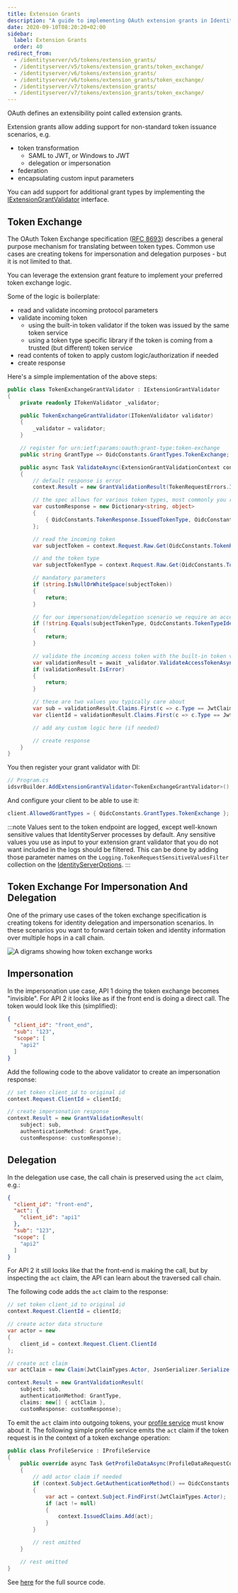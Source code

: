 ```yaml
---
title: Extension Grants
description: "A guide to implementing OAuth extension grants in IdentityServer for non-standard token issuance scenarios, with a focus on token exchange for impersonation and delegation using the IExtensionGrantValidator interface."
date: 2020-09-10T08:20:20+02:00
sidebar:
  label: Extension Grants
  order: 40
redirect_from:
  - /identityserver/v5/tokens/extension_grants/
  - /identityserver/v5/tokens/extension_grants/token_exchange/
  - /identityserver/v6/tokens/extension_grants/
  - /identityserver/v6/tokens/extension_grants/token_exchange/
  - /identityserver/v7/tokens/extension_grants/
  - /identityserver/v7/tokens/extension_grants/token_exchange/
---
```



OAuth defines an extensibility point called extension grants.

Extension grants allow adding support for non-standard token issuance scenarios, e.g.

* token transformation
    * SAML to JWT, or Windows to JWT
    * delegation or impersonation
* federation
* encapsulating custom input parameters

You can add support for additional grant types by implementing the [IExtensionGrantValidator](/identityserver/reference/validators/extension-grant-validator/) interface.

## Token Exchange

The OAuth Token Exchange specification ([RFC 8693](https://tools.ietf.org/html/rfc8693)) describes a general purpose
mechanism for translating between token types. Common use cases are creating tokens for impersonation and delegation
purposes - but it is not limited to that.

You can leverage the extension grant feature to implement your preferred token exchange logic.

Some of the logic is boilerplate:

* read and validate incoming protocol parameters
* validate incoming token
  * using the built-in token validator if the token was issued by the same token service
  * using a token type specific library if the token is coming from a trusted (but different) token service
* read contents of token to apply custom logic/authorization if needed
* create response

Here's a simple implementation of the above steps:

```csharp
public class TokenExchangeGrantValidator : IExtensionGrantValidator
{
    private readonly ITokenValidator _validator;

    public TokenExchangeGrantValidator(ITokenValidator validator)
    {
        _validator = validator;
    }

    // register for urn:ietf:params:oauth:grant-type:token-exchange
    public string GrantType => OidcConstants.GrantTypes.TokenExchange;

    public async Task ValidateAsync(ExtensionGrantValidationContext context)
    {
        // default response is error
        context.Result = new GrantValidationResult(TokenRequestErrors.InvalidRequest);

        // the spec allows for various token types, most commonly you return an access token
        var customResponse = new Dictionary<string, object>
        {
            { OidcConstants.TokenResponse.IssuedTokenType, OidcConstants.TokenTypeIdentifiers.AccessToken }
        };

        // read the incoming token
        var subjectToken = context.Request.Raw.Get(OidcConstants.TokenRequest.SubjectToken);

        // and the token type
        var subjectTokenType = context.Request.Raw.Get(OidcConstants.TokenRequest.SubjectTokenType);

        // mandatory parameters
        if (string.IsNullOrWhiteSpace(subjectToken))
        {
            return;
        }

        // for our impersonation/delegation scenario we require an access token
        if (!string.Equals(subjectTokenType, OidcConstants.TokenTypeIdentifiers.AccessToken))
        {
            return;
        }

        // validate the incoming access token with the built-in token validator
        var validationResult = await _validator.ValidateAccessTokenAsync(subjectToken);
        if (validationResult.IsError)
        {
            return;
        }

        // these are two values you typically care about
        var sub = validationResult.Claims.First(c => c.Type == JwtClaimTypes.Subject).Value;
        var clientId = validationResult.Claims.First(c => c.Type == JwtClaimTypes.ClientId).Value;

        // add any custom logic here (if needed)

        // create response
    }
}
```

You then register your grant validator with DI:

```csharp
// Program.cs
idsvrBuilder.AddExtensionGrantValidator<TokenExchangeGrantValidator>();
```

And configure your client to be able to use it:

```csharp
client.AllowedGrantTypes = { OidcConstants.GrantTypes.TokenExchange };
```

:::note
Values sent to the token endpoint are logged, except well-known sensitive values that IdentityServer processes by
default.
Any sensitive values you use as input to your extension grant validator that you do not want included in the logs should
be filtered.
This can be done by adding those parameter names on the `Logging.TokenRequestSensitiveValuesFilter` collection on
the [IdentityServerOptions](/identityserver/reference/options#logging).
:::

## Token Exchange For Impersonation And Delegation

One of the primary use cases of the token exchange specification is creating tokens for identity delegation and
impersonation scenarios. In these scenarios you want to forward certain token and identity information over multiple
hops in a call chain.

![A digrams showing how token exchange works](./images/token_exchange.png)

## Impersonation

In the impersonation use case, API 1 doing the token exchange becomes "invisible". For API 2 it looks like as if the
front end is doing a direct call. The token would look like this (simplified):

```json
{
  "client_id": "front_end",
  "sub": "123",
  "scope": [
    "api2"
  ]
}
```

Add the following code to the above validator to create an impersonation response:

```csharp
// set token client_id to original id
context.Request.ClientId = clientId;

// create impersonation response
context.Result = new GrantValidationResult(
    subject: sub, 
    authenticationMethod: GrantType, 
    customResponse: customResponse);
```

## Delegation

In the delegation use case, the call chain is preserved using the `act` claim, e.g.:

```json
{
  "client_id": "front-end",
  "act": {
    "client_id": "api1"
  },
  "sub": "123",
  "scope": [
    "api2"
  ]
}
```

For API 2 it still looks like that the front-end is making the call, but by inspecting the `act` claim, the API can
learn about the traversed call chain.

The following code adds the `act` claim to the response:

```csharp
// set token client_id to original id
context.Request.ClientId = clientId;

// create actor data structure
var actor = new
{
    client_id = context.Request.Client.ClientId
};

// create act claim
var actClaim = new Claim(JwtClaimTypes.Actor, JsonSerializer.Serialize(actor), IdentityServerConstants.ClaimValueTypes.Json);

context.Result = new GrantValidationResult(
    subject: sub, 
    authenticationMethod: GrantType, 
    claims: new[] { actClaim },
    customResponse: customResponse);
```

To emit the `act` claim into outgoing tokens,
your [profile service](/identityserver/reference/services/profile-service/) must know about it. The following simple
profile service emits the `act` claim if the token request is in the context of a token exchange operation:

```csharp
public class ProfileService : IProfileService
{
    public override async Task GetProfileDataAsync(ProfileDataRequestContext context)
    {
        // add actor claim if needed
        if (context.Subject.GetAuthenticationMethod() == OidcConstants.GrantTypes.TokenExchange)
        {
            var act = context.Subject.FindFirst(JwtClaimTypes.Actor);
            if (act != null)
            {
                context.IssuedClaims.Add(act);
            }
        }

        // rest omitted
    }

    // rest omitted
}
```

See [here](/identityserver/samples/tokens) for the full source code.
